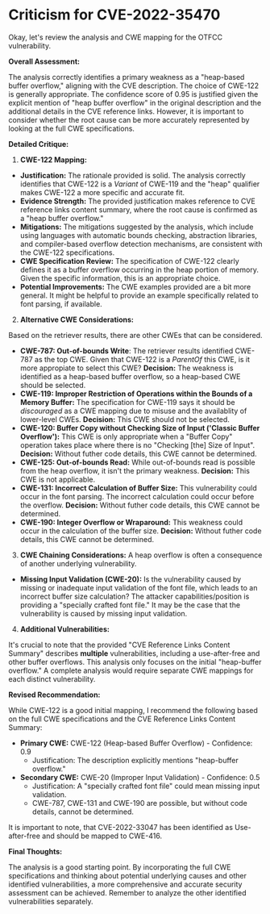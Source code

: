# Criticism for CVE-2022-35470

Okay, let's review the analysis and CWE mapping for the OTFCC vulnerability.

**Overall Assessment:**

The analysis correctly identifies a primary weakness as a "heap-based buffer overflow," aligning with the CVE description. The choice of CWE-122 is generally appropriate. The confidence score of 0.95 is justified given the explicit mention of "heap buffer overflow" in the original description and the additional details in the CVE reference links. However, it is important to consider whether the root cause can be more accurately represented by looking at the full CWE specifications.

**Detailed Critique:**

1.  **CWE-122 Mapping:**

*   **Justification:** The rationale provided is solid. The analysis correctly identifies that CWE-122 is a *Variant* of CWE-119 and the "heap" qualifier makes CWE-122 a more specific and accurate fit.
*   **Evidence Strength:** The provided justification makes reference to CVE reference links content summary, where the root cause is confirmed as a "heap buffer overflow."
*   **Mitigations:** The mitigations suggested by the analysis, which include using languages with automatic bounds checking, abstraction libraries, and compiler-based overflow detection mechanisms, are consistent with the CWE-122 specifications.
*   **CWE Specification Review:** The specification of CWE-122 clearly defines it as a buffer overflow occurring in the heap portion of memory. Given the specific information, this is an appropriate choice.
*   **Potential Improvements:** The CWE examples provided are a bit more general. It might be helpful to provide an example specifically related to font parsing, if available.

2.  **Alternative CWE Considerations:**

Based on the retriever results, there are other CWEs that can be considered.

*   **CWE-787: Out-of-bounds Write**: The retriever results identified CWE-787 as the top CWE. Given that CWE-122 is a *ParentOf* this CWE, is it more appropiate to select this CWE?
**Decision:** The weakness is identified as a heap-based buffer overflow, so a heap-based CWE should be selected.
*   **CWE-119: Improper Restriction of Operations within the Bounds of a Memory Buffer:** The specification for CWE-119 says it should be *discouraged* as a CWE mapping due to misuse and the availablity of lower-level CWEs.
**Decision:** This CWE should not be selected.
*   **CWE-120: Buffer Copy without Checking Size of Input ('Classic Buffer Overflow'):** This CWE is only appropriate when a "Buffer Copy" operation takes place where there is no "Checking [the] Size of Input".
**Decision:** Without futher code details, this CWE cannot be determined.
*   **CWE-125: Out-of-bounds Read:** While out-of-bounds read is possible from the heap overflow, it isn't the primary weakness.
**Decision:** This CWE is not applicable.
*   **CWE-131: Incorrect Calculation of Buffer Size:** This vulnerability could occur in the font parsing. The incorrect calculation could occur before the overflow.
**Decision:** Without futher code details, this CWE cannot be determined.
*   **CWE-190: Integer Overflow or Wraparound:** This weakness could occur in the calculation of the buffer size.
**Decision:** Without futher code details, this CWE cannot be determined.

3.  **CWE Chaining Considerations:**
A heap overflow is often a consequence of another underlying vulnerability.

*   **Missing Input Validation (CWE-20):** Is the vulnerability caused by missing or inadequate input validation of the font file, which leads to an incorrect buffer size calculation? The attacker capabilities/position is providing a "specially crafted font file." It may be the case that the vulnerability is caused by missing input validation.

4.  **Additional Vulnerabilities:**

It's crucial to note that the provided "CVE Reference Links Content Summary" describes **multiple** vulnerabilities, including a use-after-free and other buffer overflows. This analysis only focuses on the initial "heap-buffer overflow."  A complete analysis would require separate CWE mappings for each distinct vulnerability.

**Revised Recommendation:**

While CWE-122 is a good initial mapping, I recommend the following based on the full CWE specifications and the CVE Reference Links Content Summary:

*   **Primary CWE:** CWE-122 (Heap-based Buffer Overflow) - Confidence: 0.9
    *   Justification: The description explicitly mentions "heap-buffer overflow."
*   **Secondary CWE:** CWE-20 (Improper Input Validation) - Confidence: 0.5
    *   Justification: A "specially crafted font file" could mean missing input validation.
    *   CWE-787, CWE-131 and CWE-190 are possible, but without code details, cannot be determined.

It is important to note, that CVE-2022-33047 has been identified as Use-after-free and should be mapped to CWE-416.

**Final Thoughts:**

The analysis is a good starting point. By incorporating the full CWE specifications and thinking about potential underlying causes and other identified vulnerabilities, a more comprehensive and accurate security assessment can be achieved. Remember to analyze the other identified vulnerabilities separately.